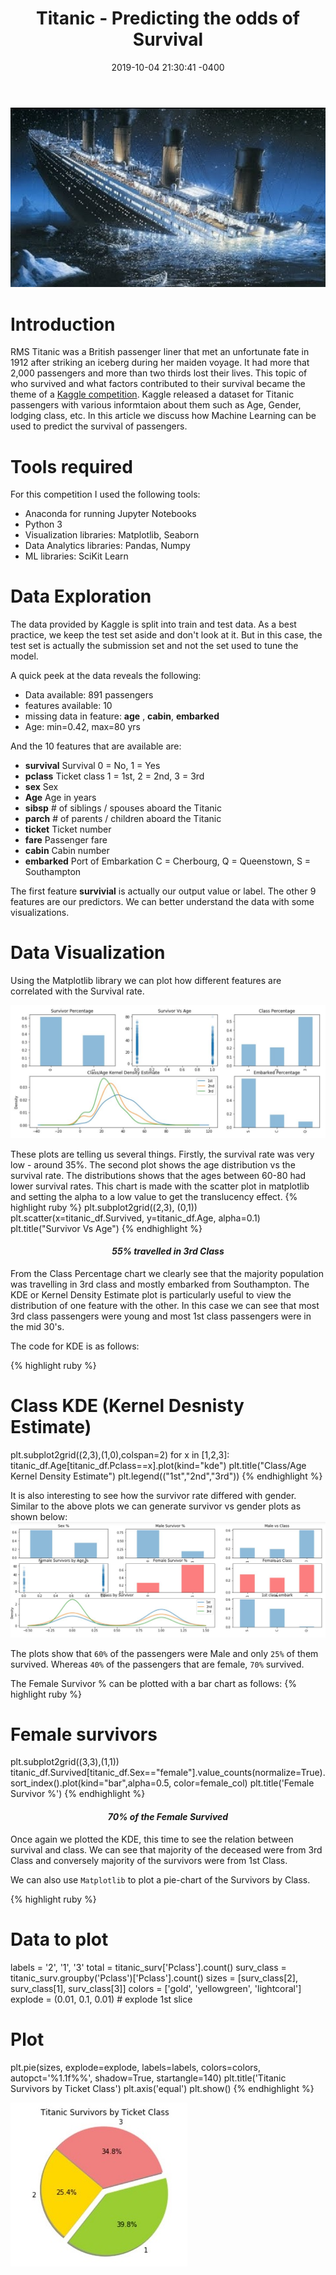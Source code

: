 ﻿---
layout: post
title:  "Titanic - Predicting the odds of Survival"
date:   2019-10-04 21:30:41 -0400
categories: jekyll update
---
![Titanic](/assets/img/Titanic.jpg)


# Introduction
RMS Titanic was a British passenger liner that met an unfortunate fate in 1912 after striking an iceberg during her maiden voyage. It had more that 2,000 passengers and more than two thirds lost their lives. This topic of who survived and what factors contributed to their survival became the theme of a [Kaggle competition][Kaggle]. Kaggle released a dataset for Titanic passengers with various informtaion about them such as Age, Gender, lodging class, etc. In this article we discuss how Machine Learning can be used to predict the survival of passengers.

# Tools required
For this competition I used the following tools:
- Anaconda for running Jupyter Notebooks
- Python 3 
- Visualization libraries: Matplotlib, Seaborn
- Data Analytics libraries: Pandas, Numpy
- ML libraries: SciKit Learn

# Data Exploration
The data provided by Kaggle is split into train and test data. As a best practice, we keep the test set aside and don't look at it. But in this case, the test set is actually the submission set and not the set used to tune the model.

A quick peek at the data reveals the following:
- Data available: 891 passengers
- features available: 10
- missing data in feature: **age** , **cabin**, **embarked**
- Age: min=0.42, max=80 yrs

And the 10 features that are available are:
- **survival**	Survival	    0 = No, 1 = Yes
- **pclass**	    Ticket class	1 = 1st, 2 = 2nd, 3 = 3rd
- **sex**	        Sex	
- **Age**	        Age in years	
- **sibsp**	    # of siblings / spouses aboard the Titanic	
- **parch**	    # of parents / children aboard the Titanic	
- **ticket**	    Ticket number	
- **fare**	    Passenger fare	
- **cabin**	    Cabin number	
- **embarked**	Port of Embarkation	C = Cherbourg, Q = Queenstown, S = Southampton

The first feature **survivial** is actually our output value or label. The other 9 features are our predictors. We can better understand the data with some visualizations.

# Data Visualization
Using the Matplotlib library we can plot how different features are correlated with the Survival rate.

![Survivor Plots](/assets/img/Survivor_charts.JPG)

These plots are telling us several things. Firstly, the survival rate was very low - around 35%. The second plot shows the age distribution vs the survival rate. The distributions shows that the ages between 60-80 had lower survival rates. This chart is made with the scatter plot in matplotlib and setting the alpha to a low value to get the translucency effect.
{% highlight ruby %}
plt.subplot2grid((2,3), (0,1))
plt.scatter(x=titanic_df.Survived, y=titanic_df.Age, alpha=0.1)
plt.title("Survivor Vs Age")
{% endhighlight %}
<center><h4><i>55% travelled in 3rd Class</i></h4></center>

From the Class Percentage chart we clearly see that the majority population was travelling in 3rd class and mostly embarked from Southampton. The KDE or Kernel Density Estimate plot is particularly useful to view the distribution of one feature with the other. In this case we can see that most 3rd class passengers were young and most 1st class passengers were in the mid 30's.

The code for KDE is as follows:

{% highlight ruby %}
# Class KDE (Kernel Desnisty Estimate)
plt.subplot2grid((2,3),(1,0),colspan=2)
for x in [1,2,3]:
    titanic_df.Age[titanic_df.Pclass==x].plot(kind="kde")
plt.title("Class/Age Kernel Density Estimate")
plt.legend(("1st","2nd","3rd"))
{% endhighlight %}

It is also interesting to see how the survivor rate differed with gender. Similar to the above plots we can generate survivor vs gender plots as shown below:
![Gender Plots](/assets/img/Gender_charts.JPG)

The plots show that `60%` of the passengers were Male and only `25%` of them survived. Whereas `40%` of the passengers that are female, `70%` survived. 

The Female Survivor % can be plotted with a bar chart as follows:
{% highlight ruby %}
# Female survivors
plt.subplot2grid((3,3),(1,1))
titanic_df.Survived[titanic_df.Sex=="female"].value_counts(normalize=True).sort_index().plot(kind="bar",alpha=0.5, color=female_col)
plt.title('Female Survivor %')
{% endhighlight %}

<center><h4><i>70% of the Female Survived</i></h4></center>

Once again we plotted the KDE, this time to see the relation between survival and class. We can see that majority of the deceased were from 3rd Class and conversely majority of the survivors were from 1st Class.

We can also use `Matplotlib` to plot a pie-chart of the Survivors by Class.

{% highlight ruby %}
# Data to plot
labels = '2', '1', '3'
total = titanic_surv['Pclass'].count()
surv_class = titanic_surv.groupby('Pclass')['Pclass'].count()
sizes = [surv_class[2], surv_class[1], surv_class[3]]
colors = ['gold', 'yellowgreen', 'lightcoral']
explode = (0.01, 0.1, 0.01)  # explode 1st slice

# Plot
plt.pie(sizes, explode=explode, labels=labels, colors=colors,
autopct='%1.1f%%', shadow=True, startangle=140)
plt.title('Titanic Survivors by Ticket Class')
plt.axis('equal')
plt.show()
{% endhighlight %}

![Survivor Pie](/assets/img/Survivor_pie.JPG)


[Kaggle]: https://www.kaggle.com/c/titanic